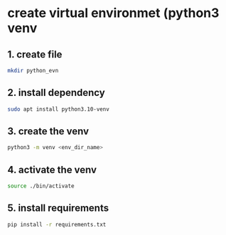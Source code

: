 # create virtual environmet (python3 venv

## 1. create file
```bash
mkdir python_evn
```

## 2. install dependency
```bash
sudo apt install python3.10-venv
```

## 3. create the venv
```bash
python3 -m venv <env_dir_name>
```

## 4. activate the venv
```bash
source ./bin/activate
```

## 5. install requirements
```bash
pip install -r requirements.txt
```
